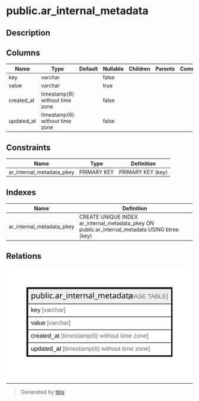 # public.ar_internal_metadata

## Description

## Columns

| Name | Type | Default | Nullable | Children | Parents | Comment |
| ---- | ---- | ------- | -------- | -------- | ------- | ------- |
| key | varchar |  | false |  |  |  |
| value | varchar |  | true |  |  |  |
| created_at | timestamp(6) without time zone |  | false |  |  |  |
| updated_at | timestamp(6) without time zone |  | false |  |  |  |

## Constraints

| Name | Type | Definition |
| ---- | ---- | ---------- |
| ar_internal_metadata_pkey | PRIMARY KEY | PRIMARY KEY (key) |

## Indexes

| Name | Definition |
| ---- | ---------- |
| ar_internal_metadata_pkey | CREATE UNIQUE INDEX ar_internal_metadata_pkey ON public.ar_internal_metadata USING btree (key) |

## Relations

![er](public.ar_internal_metadata.svg)

---

> Generated by [tbls](https://github.com/k1LoW/tbls)

